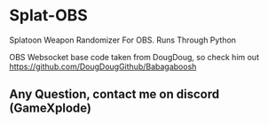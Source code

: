 # Splat-OBS
Splatoon Weapon Randomizer For OBS. Runs Through Python

OBS Websocket base code taken from DougDoug, so check him out
https://github.com/DougDougGithub/Babagaboosh

## Any Question, contact me on discord (GameXplode)
